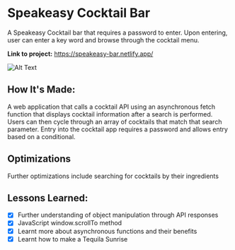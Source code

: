 # Speakeasy Cocktail Bar
A Speakeasy Cocktail bar that requires a password to enter. Upon entering, user can enter a key word and browse through the cocktail menu.

**Link to project:** https://speakeasy-bar.netlify.app/

![Alt Text](https://i.ibb.co/qN58Jp0/Screenshot-2022-08-30-at-11-10-15-1.png)

## How It's Made:

A web application that calls a cocktail API using an asynchronous fetch function that displays cocktail information after a search is performed. Users can then cycle through an array of cocktails that match that search parameter. Entry into the cocktail app requires a password and allows entry based on a conditional. 


## Optimizations

Further optimizations include searching for cocktails by their ingredients


## Lessons Learned:

- [x] Further understanding of object manipulation through API responses
- [x] JavaScript window.scrollTo method
- [x] Learnt more about asynchronous functions and their benefits
- [x] Learnt how to make a Tequila Sunrise
